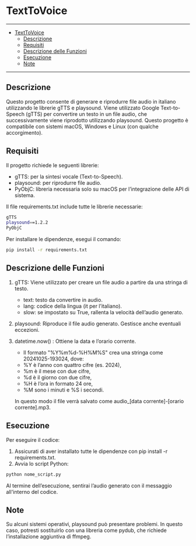 # TextToVoice

---

- [TextToVoice](#texttovoice)
  - [Descrizione](#descrizione)
  - [Requisiti](#requisiti)
  - [Descrizione delle Funzioni](#descrizione-delle-funzioni)
  - [Esecuzione](#esecuzione)
  - [Note](#note)

---

## Descrizione

Questo progetto consente di generare e riprodurre file audio in italiano utilizzando le librerie gTTS e playsound.
Viene utilizzato Google Text-to-Speech (gTTS) per convertire un testo in un file audio, che successivamente viene riprodotto utilizzando playsound.
Questo progetto è compatibile con sistemi macOS, Windows e Linux (con qualche accorgimento).

## Requisiti

Il progetto richiede le seguenti librerie:

- gTTS: per la sintesi vocale (Text-to-Speech).
- playsound: per riprodurre file audio.
- PyObjC: libreria necessaria solo su macOS per l’integrazione delle API di sistema.

Il file requirements.txt include tutte le librerie necessarie:

```sh
gTTS
playsound==1.2.2
PyObjC
```

Per installare le dipendenze, esegui il comando:

```sh
pip install -r requirements.txt
```

## Descrizione delle Funzioni

1. gTTS: Viene utilizzato per creare un file audio a partire da una stringa di testo.

   - text: testo da convertire in audio.
   - lang: codice della lingua (it per l’italiano).
   - slow: se impostato su True, rallenta la velocità dell’audio generato.

2. playsound: Riproduce il file audio generato. Gestisce anche eventuali eccezioni.

3. datetime.now() : Ottiene la data e l’orario corrente.
    - Il formato "%Y%m%d-%H%M%S" crea una stringa come 20241025-193024, dove:
    - %Y è l’anno con quattro cifre (es. 2024),
    - %m è il mese con due cifre,
    - %d è il giorno con due cifre,
    - %H è l’ora in formato 24 ore,
    - %M sono i minuti e %S i secondi.

    In questo modo il file verrà salvato come audio_[data corrente]-[orario corrente].mp3.

## Esecuzione

Per eseguire il codice:

1. Assicurati di aver installato tutte le dipendenze con pip install -r requirements.txt.
2. Avvia lo script Python:

```sh
python nome_script.py
```

Al termine dell’esecuzione, sentirai l’audio generato con il messaggio all'interno del codice.

## Note

Su alcuni sistemi operativi, playsound può presentare problemi.
In questo caso, potresti sostituirlo con una libreria come pydub, che richiede l’installazione aggiuntiva di ffmpeg.
